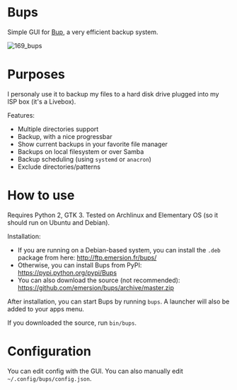 Bups
====

Simple GUI for [Bup](https://github.com/bup/bup), a very efficient backup system.

![169_bups](https://cloud.githubusercontent.com/assets/506932/5602590/ce7d2144-9357-11e4-9c11-714c6bcaaeaa.png)

# Purposes

I personaly use it to backup my files to a hard disk drive plugged into my ISP box (it's a Livebox).

Features:
* Multiple directories support
* Backup, with a nice progressbar
* Show current backups in your favorite file manager
* Backups on local filesystem or over Samba
* Backup scheduling (using `systemd` or `anacron`)
* Exclude directories/patterns

# How to use

Requires Python 2, GTK 3. Tested on Archlinux and Elementary OS (so it should run on Ubuntu and Debian).

Installation:
* If you are running on a Debian-based system, you can install the `.deb` package from here: http://ftp.emersion.fr/bups/
* Otherwise, you can install Bups from PyPI: https://pypi.python.org/pypi/Bups
* You can also download the source (not recommended): https://github.com/emersion/bups/archive/master.zip

After installation, you can start Bups by running `bups`. A launcher will also be added to your apps menu.

If you downloaded the source, run `bin/bups`.

# Configuration

You can edit config with the GUI. You can also manually edit `~/.config/bups/config.json`.
